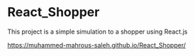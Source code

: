 # React_Shopper
This project is a simple simulation to a shopper using React.js

https://muhammed-mahrous-saleh.github.io/React_Shopper/
